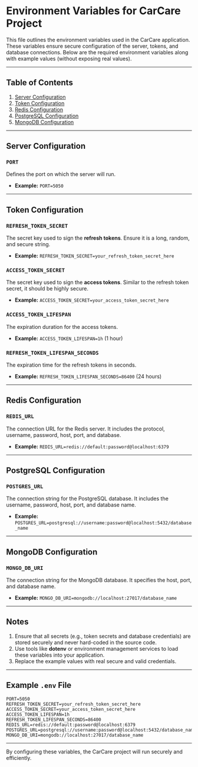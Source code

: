 # Environment Variables for CarCare Project

This file outlines the environment variables used in the CarCare application. These variables ensure secure configuration of the server, tokens, and database connections. Below are the required environment variables along with example values (without exposing real values).

---

## Table of Contents

1. [Server Configuration](#server-configuration)
2. [Token Configuration](#token-configuration)
3. [Redis Configuration](#redis-configuration)
4. [PostgreSQL Configuration](#postgresql-configuration)
5. [MongoDB Configuration](#mongodb-configuration)

---

## Server Configuration

### `PORT`

Defines the port on which the server will run.

- **Example:** `PORT=5050`

---

## Token Configuration

### `REFRESH_TOKEN_SECRET`

The secret key used to sign the **refresh tokens**. Ensure it is a long, random, and secure string.

- **Example:** `REFRESH_TOKEN_SECRET=your_refresh_token_secret_here`

### `ACCESS_TOKEN_SECRET`

The secret key used to sign the **access tokens**. Similar to the refresh token secret, it should be highly secure.

- **Example:** `ACCESS_TOKEN_SECRET=your_access_token_secret_here`

### `ACCESS_TOKEN_LIFESPAN`

The expiration duration for the access tokens.

- **Example:** `ACCESS_TOKEN_LIFESPAN=1h` (1 hour)

### `REFRESH_TOKEN_LIFESPAN_SECONDS`

The expiration time for the refresh tokens in seconds.

- **Example:** `REFRESH_TOKEN_LIFESPAN_SECONDS=86400` (24 hours)

---

## Redis Configuration

### `REDIS_URL`

The connection URL for the Redis server. It includes the protocol, username, password, host, port, and database.

- **Example:** `REDIS_URL=redis://default:password@localhost:6379`

---

## PostgreSQL Configuration

### `POSTGRES_URL`

The connection string for the PostgreSQL database. It includes the username, password, host, port, and database name.

- **Example:** `POSTGRES_URL=postgresql://username:password@localhost:5432/database_name`

---

## MongoDB Configuration

### `MONGO_DB_URI`

The connection string for the MongoDB database. It specifies the host, port, and database name.

- **Example:** `MONGO_DB_URI=mongodb://localhost:27017/database_name`

---

## Notes

1. Ensure that all secrets (e.g., token secrets and database credentials) are stored securely and never hard-coded in the source code.
2. Use tools like **dotenv** or environment management services to load these variables into your application.
3. Replace the example values with real secure and valid credentials.

---

## Example `.env` File

```
PORT=5050
REFRESH_TOKEN_SECRET=your_refresh_token_secret_here
ACCESS_TOKEN_SECRET=your_access_token_secret_here
ACCESS_TOKEN_LIFESPAN=1h
REFRESH_TOKEN_LIFESPAN_SECONDS=86400
REDIS_URL=redis://default:password@localhost:6379
POSTGRES_URL=postgresql://username:password@localhost:5432/database_name
MONGO_DB_URI=mongodb://localhost:27017/database_name
```

---

By configuring these variables, the CarCare project will run securely and efficiently.
